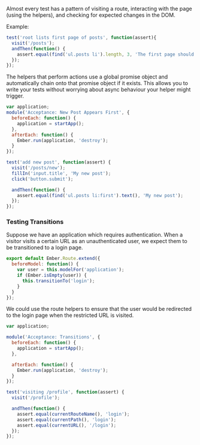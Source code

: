Almost every test has a pattern of visiting a route, interacting with the page
(using the helpers), and checking for expected changes in the DOM.

Example:

```javascript {data-filename=tests/acceptance/root-lists-first-page-of-posts-test.js}
test('root lists first page of posts', function(assert){
  visit('/posts');
  andThen(function() {
    assert.equal(find('ul.posts li').length, 3, 'The first page should have 3 posts');
  });
});
```

The helpers that perform actions use a global promise object and automatically
chain onto that promise object if it exists. This allows you to write your tests
without worrying about async behaviour your helper might trigger.

```javascript {data-filename=tests/acceptance/new-post-appears-first-test.js}
var application;
module('Acceptance: New Post Appears First', {
  beforeEach: function() {
    application = startApp();
  },
  afterEach: function() {
    Ember.run(application, 'destroy');
  }
});

test('add new post', function(assert) {
  visit('/posts/new');
  fillIn('input.title', 'My new post');
  click('button.submit');

  andThen(function() {
    assert.equal(find('ul.posts li:first').text(), 'My new post');
  });
});
```

### Testing Transitions

Suppose we have an application which requires authentication. When a visitor
visits a certain URL as an unauthenticated user, we expect them to be transitioned
to a login page.

```javascript {data-filename=app/routes/profile.js}
export default Ember.Route.extend({
  beforeModel: function() {
    var user = this.modelFor('application');
    if (Ember.isEmpty(user)) {
      this.transitionTo('login');
    }
  }
});
```

We could use the route helpers to ensure that the user would be redirected to the login page
when the restricted URL is visited.

```javascript {data-filename=tests/acceptance/transitions-test.js}
var application;

module('Acceptance: Transitions', {
  beforeEach: function() {
    application = startApp();
  },

  afterEach: function() {
    Ember.run(application, 'destroy');
  }
});

test('visiting /profile', function(assert) {
  visit('/profile');

  andThen(function() {
    assert.equal(currentRouteName(), 'login');
    assert.equal(currentPath(), 'login');
    assert.equal(currentURL(), '/login');
  });
});
```

<!-- eof - needed for pages that end in a code block  -->
